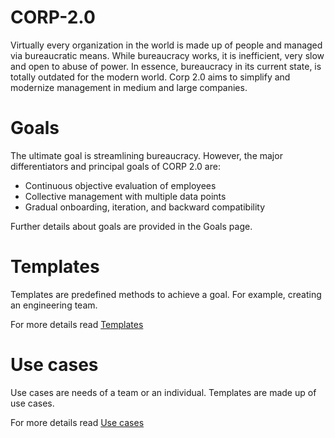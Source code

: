 # CORP-2.0

Virtually every organization in the world is made up of people and managed via bureaucratic means. While bureaucracy works, it is inefficient, very slow and open to abuse of power. In essence, bureaucracy in its current state, is totally outdated for the modern world. Corp 2.0 aims to simplify and modernize management in medium and large companies.

# Goals

The ultimate goal is streamlining bureaucracy. However, the major differentiators and principal goals of CORP 2.0 are:

* Continuous objective evaluation of employees
* Collective management with multiple data points
* Gradual onboarding, iteration, and backward compatibility

Further details about goals are provided in the Goals page.

# Templates

Templates are predefined methods to achieve a goal. For example, creating an engineering team.

For more details read [Templates](TEMPLATES.md)

# Use cases

Use cases are needs of a team or an individual. Templates are made up of use cases.

For more details read [Use cases](USE_CASES.md)








